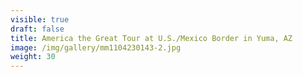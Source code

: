 ```yaml
---
visible: true
draft: false
title: America the Great Tour at U.S./Mexico Border in Yuma, AZ
image: /img/gallery/mm1104230143-2.jpg
weight: 30
---
```

